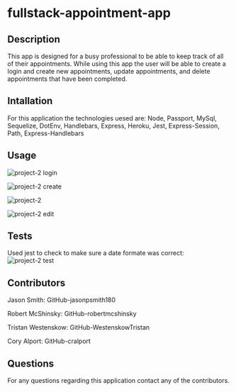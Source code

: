 # fullstack-appointment-app

## Description
This app is designed for a busy professional to be able to keep track of all of their appointments.  While using this app the user will be able to create a login and create new appointments, update appointments, and delete appointments that have been completed.


## Intallation
For this application the technologies uesed are:
Node,
Passport,
MySql,
Sequelize,
DotEnv,
Handlebars,
Express,
Heroku,
Jest,
Express-Session,
Path,
Express-Handlebars

## Usage
![project-2 login](https://user-images.githubusercontent.com/77599683/117602756-b3416d00-b10e-11eb-8d54-108b750c3a7d.png)

![project-2 create](https://user-images.githubusercontent.com/77599683/117602939-159a6d80-b10f-11eb-8572-a27538efca9d.png)

![project-2](https://user-images.githubusercontent.com/77599683/117602660-77a6a300-b10e-11eb-8d82-4308c696d313.png)

![project-2 edit](https://user-images.githubusercontent.com/77599683/117602856-e71c9280-b10e-11eb-9723-27c3a7e773f5.png)


## Tests
Used jest to check to make sure a date formate was correct:
![project-2 test](https://user-images.githubusercontent.com/77599683/117602185-4aa5c080-b10d-11eb-82ba-90314ceb42b4.png)


## Contributors
Jason Smith:
GitHub-jasonpsmith180


Robert McShinsky:
GitHub-robertmcshinsky


Tristan Westenskow:
GitHub-WestenskowTristan


Cory Alport:
GitHub-cralport

## Questions
For any questions regarding this application contact any of the contributors.
